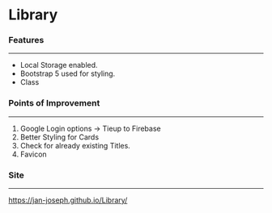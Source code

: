 # Library

### Features
----------------------
* Local Storage enabled.
* Bootstrap 5 used for styling.
* Class


### Points of Improvement
----------------------
1. Google Login options -> Tieup to Firebase
2. Better Styling for Cards
3. Check for already existing Titles.
4. Favicon

### Site
----------------------
https://jan-joseph.github.io/Library/
